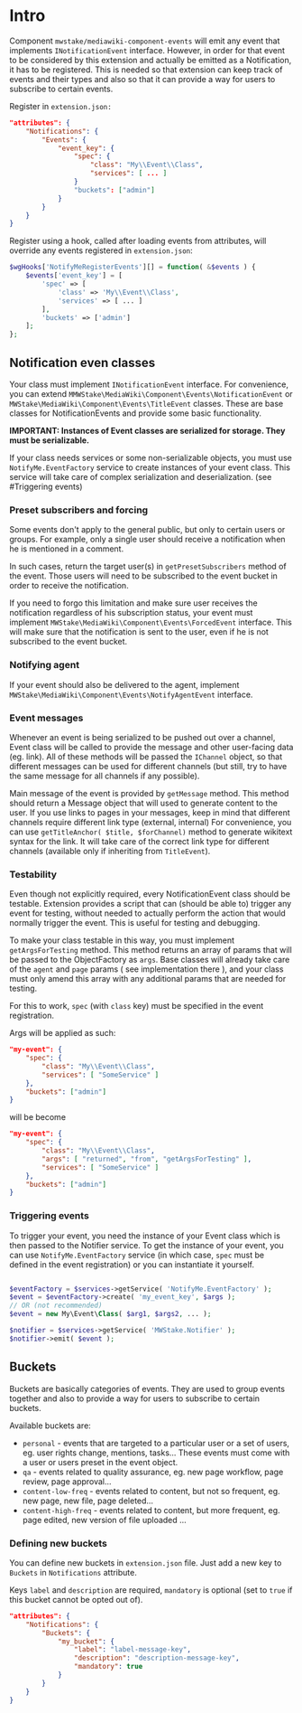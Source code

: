 # Intro

Component `mwstake/mediawiki-component-events` will emit any event that implements `INotificationEvent` interface.
However, in order for that event to be considered by this extension and actually be emitted as a Notification, it has
to be registered. This is needed so that extension can keep track of events and their types and also so that it can
provide a way for users to subscribe to certain events.

Register in `extension.json:`

```json
"attributes": {
	"Notifications": {
		"Events": {
			"event_key": {
                "spec": {
                    "class": "My\\Event\\Class", 
                    "services": [ ... ]
                }
				"buckets": ["admin"]
			}
		}
	}
}
```

Register using a hook, called after loading events from attributes, will override any events registered in `extension.json`:

```php
$wgHooks['NotifyMeRegisterEvents'][] = function( &$events ) {
    $events['event_key'] = [
        'spec' => [
            'class' => 'My\\Event\\Class',
            'services' => [ ... ]
        ],
        'buckets' => ['admin']
    ];
};
```

## Notification even classes
Your class must implement `INotificationEvent` interface. For convenience, you can extend
`MMWStake\MediaWiki\Component\Events\NotificationEvent` or `MWStake\MediaWiki\Component\Events\TitleEvent` classes.
These are base classes for NotificationEvents and provide some basic functionality.

**IMPORTANT: Instances of Event classes are serialized for storage. They must be serializable.**

If your class needs services or some non-serializable objects, you must use `NotifyMe.EventFactory` service
to create instances of your event class. This service will take care of complex serialization and deserialization.
(see #Triggering events)

### Preset subscribers and forcing
Some events don't apply to the general public, but only to certain users or groups. For example, only a single user should 
receive a notification when he is mentioned in a comment.

In such cases, return the target user(s) in `getPresetSubscribers` method of the event. Those users will need to be 
subscribed to the event bucket in order to receive the notification.

If you need to forgo this limitation and make sure user receives the notification regardless of his subscription status,
your event must implement `MWStake\MediaWiki\Component\Events\ForcedEvent` interface. This will make sure that the notification is sent to the user, even if
he is not subscribed to the event bucket.

### Notifying agent
If your event should also be delivered to the agent, implement `MWStake\MediaWiki\Component\Events\NotifyAgentEvent` interface.

### Event messages
Whenever an event is being serialized to be pushed out over a channel, Event class will be called to provide the message
and other user-facing data (eg. link). All of these methods will be passed the `IChannel` object, so that different
messages can be used for different channels (but still, try to have the same message for all channels if any possible).

Main message of the event is provided by `getMessage` method. This method should return a Message object that will used
to generate content to the user.
If you use links to pages in your messages, keep in mind that different channels require different link type (external, internal)
For convenience, you can use `getTitleAnchor( $title, $forChannel)` method to generate wikitext syntax for the link.
It will take care of the correct link type for different channels (available only if inheriting from `TitleEvent`).

### Testability
Even though not explicitly required, every NotificationEvent class should be testable.
Extension provides a script that can (should be able to) trigger any event for testing, without needed to actually perform
the action that would normally trigger the event. This is useful for testing and debugging.

To make your class testable in this way, you must implement `getArgsForTesting` method. This method returns an array of params
that will be passed to the ObjectFactory as `args`. Base classes will already take care of the `agent` and `page` params
( see implementation there ), and your class must only amend this array with any additional params that are needed for
testing.

For this to work, `spec` (with `class` key) must be specified in the event registration.

Args will be applied as such:

```json
"my-event": {
    "spec": {
        "class": "My\\Event\\Class",
        "services": [ "SomeService" ]
    },
    "buckets": ["admin"]
}
```

will be become

```json
"my-event": {
    "spec": {
        "class": "My\\Event\\Class",
        "args": [ "returned", "from", "getArgsForTesting" ],
        "services": [ "SomeService" ]
    },
    "buckets": ["admin"]
}
```

### Triggering events

To trigger your event, you need the instance of your Event class which is then passed to the Notifier service.
To get the instance of your event, you can use `NotifyMe.EventFactory` service (in which case, `spec` must be defined
in the event registration) or you can instantiate it yourself.

```php

$eventFactory = $services->getService( 'NotifyMe.EventFactory' );
$event = $eventFactory->create( 'my_event_key', $args );
// OR (not recommended)
$event = new My\Event\Class( $arg1, $args2, ... );

$notifier = $services->getService( 'MWStake.Notifier' );
$notifier->emit( $event );
```



## Buckets
Buckets are basically categories of events. They are used to group events together and also to provide a way for users
to subscribe to certain buckets.

Available buckets are:
- `personal` - events that are targeted to a particular user or a set of users, eg. user rights change, mentions, tasks...
These events must come with a user or users preset in the event object.
- `qa` - events related to quality assurance, eg. new page workflow, page review, page approval...
- `content-low-freq` - events related to content, but not so frequent, eg. new page, new file, page deleted...
- `content-high-freq` - events related to content, but more frequent, eg. page edited, new version of file uploaded ...

### Defining new buckets
You can define new buckets in `extension.json` file. Just add a new key to `Buckets` in `Notifications` attribute.

Keys `label` and `description` are required, `mandatory` is optional (set to `true` if this bucket cannot be opted out of).

```json
"attributes": {
    "Notifications": {
        "Buckets": {
            "my_bucket": {
                "label": "label-message-key",
                "description": "description-message-key",
                "mandatory": true
            }
        }
    }
}
```